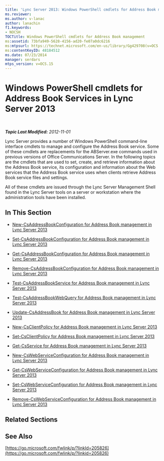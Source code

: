 ```yaml
---
title: 'Lync Server 2013: Windows PowerShell cmdlets for Address Book management'
ms.reviewer: 
ms.author: v-lanac
author: lanachin
f1.keywords:
- NOCSH
TOCTitle: Windows PowerShell cmdlets for Address Book management
ms:assetid: 73bfa949-5628-4156-ad20-fe07a0dc6216
ms:mtpsurl: https://technet.microsoft.com/en-us/library/Gg429708(v=OCS.15)
ms:contentKeyID: 48184512
ms.date: 07/23/2014
manager: serdars
mtps_version: v=OCS.15
---
```


<div data-xmlns="http://www.w3.org/1999/xhtml">

<div class="topic" data-xmlns="http://www.w3.org/1999/xhtml" data-msxsl="urn:schemas-microsoft-com:xslt" data-cs="https://msdn.microsoft.com/">

<div data-asp="https://msdn2.microsoft.com/asp">

# Windows PowerShell cmdlets for Address Book Services in Lync Server 2013

</div>

<div id="mainSection">

<div id="mainBody">

<span> </span>

_**Topic Last Modified:** 2012-11-01_

Lync Server provides a number of Windows PowerShell command-line interface cmdlets to manage and configure the Address Book service. Some of these cmdlets are replacements for the ABServer.exe commands used in previous versions of Office Communications Server. In the following topics are the cmdlets that are used to set, create, and retrieve information about the Address Book service, its configuration and information about the Web services that the Address Book service uses when clients retrieve Address Book service files and settings.

All of these cmdlets are issued through the Lync Server Management Shell found in the Lync Server tools on a server or workstation where the administration tools have been installed.

<div>

## In This Section

  - [New-CsAddressBookConfiguration for Address Book management in Lync Server 2013](lync-server-2013-New-CsAddressBookConfiguration-for-address-book-management.md)

  - [Set-CsAddressBookConfiguration for Address Book management in Lync Server 2013](lync-server-2013-set-csaddressbookconfiguration-for-address-book-management.md)

  - [Get-CsAddressBookConfiguration for Address Book management in Lync Server 2013](lync-server-2013-get-csaddressbookconfiguration-for-address-book-management.md)

  - [Remove-CsAddressBookConfiguration for Address Book management in Lync Server 2013](lync-server-2013-remove-csaddressbookconfiguration-for-address-book-management.md)

  - [Test-CsAddressBookService for Address Book management in Lync Server 2013](lync-server-2013-test-csaddressbookservice-for-address-book-management.md)

  - [Test-CsAddressBookWebQuery for Address Book management in Lync Server 2013](lync-server-2013-test-csaddressbookwebquery-for-address-book-management.md)

  - [Update-CsAddressBook for Address Book management in Lync Server 2013](lync-server-2013-update-csaddressbook-for-address-book-management.md)

  - [New-CsClientPolicy for Address Book management in Lync Server 2013](lync-server-2013-new-csclientpolicy-for-address-book-management.md)

  - [Set-CsClientPolicy for Address Book management in Lync Server 2013](lync-server-2013-set-csclientpolicy-for-address-book-management.md)

  - [Get-CsService for Address Book management in Lync Server 2013](lync-server-2013-get-csservice-for-address-book-management.md)

  - [New-CsWebServiceConfiguration for Address Book management in Lync Server 2013](lync-server-2013-New-CsWebServiceConfiguration-for-address-book-management.md)

  - [Get-CsWebServiceConfiguration for Address Book management in Lync Server 2013](lync-server-2013-get-cswebserviceconfiguration-for-address-book-management.md)

  - [Set-CsWebServiceConfiguration for Address Book management in Lync Server 2013](lync-server-2013-set-cswebserviceconfiguration-for-address-book-management.md)

  - [Remove-CsWebServiceConfiguration for Address Book management in Lync Server 2013](lync-server-2013-remove-cswebserviceconfiguration-for-address-book-management.md)

</div>

<div>

## Related Sections

</div>

<div>

## See Also


[https://go.microsoft.com/fwlink/p/?linkId=205826](https://go.microsoft.com/fwlink/p/?linkid=205826)  
  

</div>

</div>

<span> </span>

</div>

</div>

</div>

